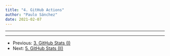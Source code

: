 ```yaml
---
title: "4. GitHub Actions"
author: "Paulo Sánchez"
date: 2021-02-07
---
```


***
***

* Previous: [3. GitHub Stats (I)](https://erlete.github.io/github-customization-guide/guides/stats-guide-1.html)
* Next: [5. GitHub Stats (II)](https://erlete.github.io/github-customization-guide/guides/stats-guide-2.html)
